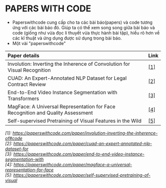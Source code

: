 # PAPERS WITH CODE
- Paperswithcode cung cấp cho ta các bài báo(papers) và code tương ứng với các bài báo đó. Giúp ta có thể xem song song giữa bài báo và code (giống như vừa đọc lí thuyết vừa thực hành bài tập), hiểu rõ hơn về các kĩ thuật và ứng dụng được sử dụng trong bài báo.
- Một vài "paperswithcode" 

|Paper details                                                                      |Link    |
|:----------------------------------------------------------------------------------|:-------|
|Involution: Inverting the Inherence of Convolution for Visual Recognition          |[[1]](https://paperswithcode.com/paper/involution-inverting-the-inherence-of#code*)|
|CUAD: An Expert-Annotated NLP Dataset for Legal Contract Review                    |[[2]](https://paperswithcode.com/paper/cuad-an-expert-annotated-nlp-dataset-for)   |
|End-to-End Video Instance Segmentation with Transformers                           |[[3]](https://paperswithcode.com/paper/end-to-end-video-instance-segmentation-with)|
|MagFace: A Universal Representation for Face Recognition and Quality Assessment    |[[4]](https://paperswithcode.com/paper/magface-a-universal-representation-for-face)|
|Self-supervised Pretraining of Visual Features in the Wild                         |[[5]](https://paperswithcode.com/paper/self-supervised-pretraining-of-visual)      |

*[1]: https://paperswithcode.com/paper/involution-inverting-the-inherence-of#code* <br>
*[2]: https://paperswithcode.com/paper/cuad-an-expert-annotated-nlp-dataset-for* <br>
*[3]: https://paperswithcode.com/paper/end-to-end-video-instance-segmentation-with* <br>
*[4]: https://paperswithcode.com/paper/magface-a-universal-representation-for-face* <br>
*[5]: https://paperswithcode.com/paper/self-supervised-pretraining-of-visual* <br>